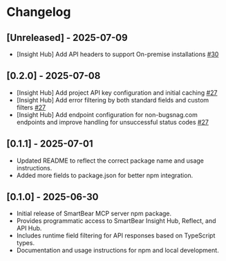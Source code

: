 # Changelog

## [Unreleased] - 2025-07-09
- [Insight Hub] Add API headers to support On-premise installations
  [#30](https://github.com/SmartBear/smartbear-mcp/pull/30)

## [0.2.0] - 2025-07-08

- [Insight Hub] Add project API key configuration and initial caching
  [#27](https://github.com/SmartBear/smartbear-mcp/pull/27)
- [Insight Hub] Add error filtering by both standard fields and custom filters
  [#27](https://github.com/SmartBear/smartbear-mcp/pull/27)
- [Insight Hub] Add endpoint configuration for non-bugsnag.com endpoints and improve handling for unsuccessful status codes
  [#27](https://github.com/SmartBear/smartbear-mcp/pull/26)

## [0.1.1] - 2025-07-01
- Updated README to reflect the correct package name and usage instructions.
- Added more fields to package.json for better npm integration.

## [0.1.0] - 2025-06-30
- Initial release of SmartBear MCP server npm package.
- Provides programmatic access to SmartBear Insight Hub, Reflect, and API Hub.
- Includes runtime field filtering for API responses based on TypeScript types.
- Documentation and usage instructions for npm and local development.

